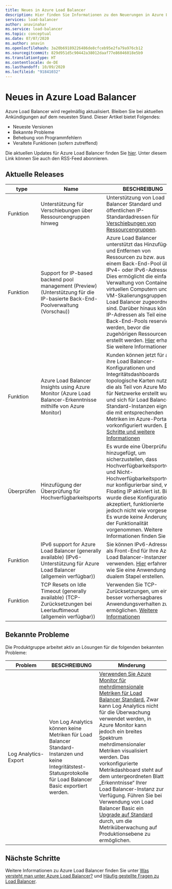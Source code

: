 ```yaml
---
title: Neues in Azure Load Balancer
description: Hier finden Sie Informationen zu den Neuerungen in Azure Load Balancer, z. B. aktuelle Versionshinweise, bekannte Probleme, Fehlerbehebungen, veraltete Funktionen und anstehende Änderungen.
services: load-balancer
author: anavinahar
ms.service: load-balancer
ms.topic: conceptual
ms.date: 07/07/2020
ms.author: anavin
ms.openlocfilehash: 3a20b69189226486de8cfceb95e2fa79a976cb12
ms.sourcegitcommit: 829d951d5c90442a38012daaf77e86046018e5b9
ms.translationtype: HT
ms.contentlocale: de-DE
ms.lasthandoff: 10/09/2020
ms.locfileid: "91841032"
---
```

# <a name="whats-new-in-azure-load-balancer"></a>Neues in Azure Load Balancer

Azure Load Balancer wird regelmäßig aktualisiert. Bleiben Sie bei aktuellen Ankündigungen auf dem neuesten Stand. Dieser Artikel bietet Folgendes:

- Neueste Versionen
- Bekannte Probleme
- Behebung von Programmfehlern
- Veraltete Funktionen (sofern zutreffend)

Die aktuellen Updates für Azure Load Balancer finden Sie [hier](https://azure.microsoft.com/updates/?category=networking&query=load%20balancer). Unter diesem Link können Sie auch den RSS-Feed abonnieren.

## <a name="recent-releases"></a>Aktuelle Releases

| type |Name |BESCHREIBUNG  |Hinzufügedatum  |
| ------ |---------|---------|---------|
| Funktion | Unterstützung für Verschiebungen über Ressourcengruppen hinweg | Unterstützung von Load Balancer Standard und öffentlichen IP-Standardadressen für [Verschiebungen von Ressourcengruppen](https://azure.microsoft.com/updates/standard-resource-group-move/). | Oktober 2020 |
| Funktion | Support for IP-based backend pool management (Preview) (Unterstützung für die IP-basierte Back-End-Poolverwaltung (Vorschau)) | Azure Load Balancer unterstützt das Hinzufügen und Entfernen von Ressourcen zu bzw. aus einem Back-End-Pool über IPv4- oder IPv6-Adressen. Dies ermöglicht die einfache Verwaltung von Containern, virtuellen Computern und VM-Skalierungsgruppen, die Load Balancer zugeordnet sind. Darüber hinaus können IP-Adressen als Teil eines Back-End-Pools reserviert werden, bevor die zugehörigen Ressourcen erstellt werden. [Hier](backend-pool-management.md) erhalten Sie weitere Informationen.|Juli 2020 |
| Funktion| Azure Load Balancer Insights using Azure Monitor (Azure Load Balancer-Erkenntnisse mithilfe von Azure Monitor) | Kunden können jetzt für alle ihre Load Balancer-Konfigurationen und Integritätsdashboards topologische Karten nutzen, die als Teil von Azure Monitor für Netzwerke erstellt wurden und sich für Load Balancer Standard-Instanzen eignen, die mit entsprechenden Metriken im Azure-Portal vorkonfiguriert wurden. [Erste Schritte und weitere Informationen](https://azure.microsoft.com/blog/introducing-azure-load-balancer-insights-using-azure-monitor-for-networks/) | Juni 2020 |
| Überprüfen | Hinzufügung der Überprüfung für Hochverfügbarkeitsports | Es wurde eine Überprüfung hinzugefügt, um sicherzustellen, dass Hochverfügbarkeitsportregeln und Nicht-Hochverfügbarkeitsportregeln nur konfigurierbar sind, wenn Floating IP aktiviert ist. Bisher wurde diese Konfiguration akzeptiert, funktionierte jedoch nicht wie vorgesehen. Es wurde keine Änderung an der Funktionalität vorgenommen. Weitere Informationen finden Sie [hier](load-balancer-ha-ports-overview.md#limitations).| Juni 2020 |
| Funktion| IPv6 support for Azure Load Balancer (generally available) (IPv6-Unterstützung für Azure Load Balancer (allgemein verfügbar)) | Sie können IPv6-Adressen als Front-End für Ihre Azure Load Balancer-Instanzen verwenden. [Hier](../virtual-network/virtual-network-ipv4-ipv6-dual-stack-standard-load-balancer-powershell.md) erfahren Sie, wie Sie eine Anwendung mit dualem Stapel erstellen. |April 2020|
| Funktion| TCP Resets on Idle Timeout (generally available) (TCP-Zurücksetzungen bei Leerlauftimeout (allgemein verfügbar))| Verwenden Sie TCP-Zurücksetzungen, um ein besser vorhersagbares Anwendungsverhalten zu ermöglichen. [Weitere Informationen](load-balancer-tcp-reset.md)| Februar 2020 |

## <a name="known-issues"></a>Bekannte Probleme

Die Produktgruppe arbeitet aktiv an Lösungen für die folgenden bekannten Probleme:

|Problem |BESCHREIBUNG  |Minderung  |
| ---------- |---------|---------|
| Log Analytics-Export | Von Log Analytics können keine Metriken für Load Balancer Standard-Instanzen und keine Integritätstest-Statusprotokolle für Load Balancer Basic exportiert werden.  | [Verwenden Sie Azure Monitor für mehrdimensionale Metriken für Load Balancer Standard.](load-balancer-standard-diagnostics.md) Zwar kann Log Analytics nicht für die Überwachung verwendet werden, in Azure Monitor kann jedoch ein breites Spektrum mehrdimensionaler Metriken visualisiert werden. Das vorkonfigurierte Metrikdashboard steht auf dem untergeordneten Blatt „Erkenntnisse“ Ihrer Load Balancer-Instanz zur Verfügung. Führen Sie bei Verwendung von Load Balancer Basic ein [Upgrade auf Standard](upgrade-basic-standard.md) durch, um die Metriküberwachung auf Produktionsebene zu ermöglichen.

  

## <a name="next-steps"></a>Nächste Schritte

Weitere Informationen zu Azure Load Balancer finden Sie unter [Was versteht man unter Azure Load Balancer?](load-balancer-overview.md) und [Häufig gestellte Fragen zu Load Balancer](load-balancer-faqs.md).
